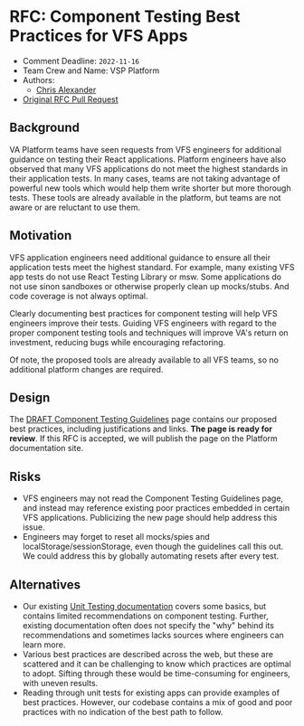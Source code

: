 # RFC: Component Testing Best Practices for VFS Apps

* Comment Deadline: `2022-11-16`
* Team Crew and Name: VSP Platform
* Authors:
  * [Chris Alexander](https://github.com/alexandec)
* [Original RFC Pull Request](https://github.com/department-of-veterans-affairs/va.gov-platform-architecture/pull/50)

## Background

VA Platform teams have seen requests from VFS engineers for additional guidance on testing their React applications. Platform engineers have also observed that many VFS applications do not meet the highest standards in their application tests. In many cases, teams are not taking advantage of powerful new tools which would help them write shorter but more thorough tests. These tools are already available in the platform, but teams are not aware or are reluctant to use them.

## Motivation

VFS application engineers need additional guidance to ensure all their application tests meet the highest standard. For example, many existing VFS app tests do not use React Testing Library or msw. Some applications do not use sinon sandboxes or otherwise properly clean up mocks/stubs. And code coverage is not always optimal.

Clearly documenting best practices for component testing will help VFS engineers improve their tests. Guiding VFS engineers with regard to the proper component testing tools and techniques will improve VA's return on investment, reducing bugs while encouraging refactoring.

Of note, the proposed tools are already available to all VFS teams, so no additional platform changes are required.

## Design

The [DRAFT Component Testing Guidelines](https://vfs.atlassian.net/wiki/spaces/~481106865/pages/2316763221/DRAFT+Component+Testing+Guidelines) page contains our proposed best practices, including justifications and links. **The page is ready for review**. If this RFC is accepted, we will publish the page on the Platform documentation site.

## Risks

* VFS engineers may not read the Component Testing Guidelines page, and instead may reference existing poor practices embedded in certain VFS applications. Publicizing the new page should help address this issue.
* Engineers may forget to reset all mocks/spies and localStorage/sessionStorage, even though the guidelines call this out. We could address this by globally automating resets after every test.

## Alternatives

* Our existing [Unit Testing documentation](https://vfs.atlassian.net/wiki/spaces/pilot/pages/1836187655/Unit+tests) covers some basics, but contains limited recommendations on component testing. Further, existing documentation often does not specify the "why" behind its recommendations and sometimes lacks sources where engineers can learn more.
* Various best practices are described across the web, but these are scattered and it can be challenging to know which practices are optimal to adopt. Sifting through these would be time-consuming for engineers, with uneven results.
* Reading through unit tests for existing apps can provide examples of best practices. However, our codebase contains a mix of good and poor practices with no indication of the best path to follow.
